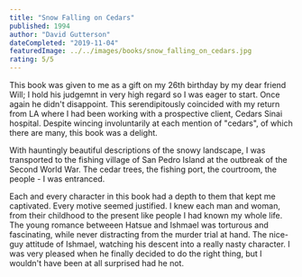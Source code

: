 ```yaml
---
title: "Snow Falling on Cedars"
published: 1994
author: "David Gutterson"
dateCompleted: "2019-11-04"
featuredImage: ../../images/books/snow_falling_on_cedars.jpg
rating: 5/5
---
```


This book was given to me as a gift on my 26th birthday by my dear friend Will;
I hold his judgemnt in very high regard so I was eager to start. Once again he
didn't disappoint. This serendipitously coincided with my return from LA where
I had been working with a prospective client, Cedars Sinai hospital. Despite
wincing involuntarily at each mention of "cedars", of which there are many, this
book was a delight.

With hauntingly beautiful descriptions of the snowy landscape, I was transported
to the fishing village of San Pedro Island at the outbreak of the Second World
War. The cedar trees, the fishing port, the courtroom, the people - I was
entranced.

Each and every character in this book had a depth to them that kept me
captivated. Every motive seemed justified. I knew each man and woman, from their
childhood to the present like people I had known my whole life. The young
romance betweeen Hatsue and Ishmael was torturous and fascinating, while never
distracting from the murder trial at hand. The nice-guy attitude of Ishmael, 
watching his descent into a really nasty character. I was very pleased when he
finally decided to do the right thing, but I wouldn't have been at all surprised
had he not.

